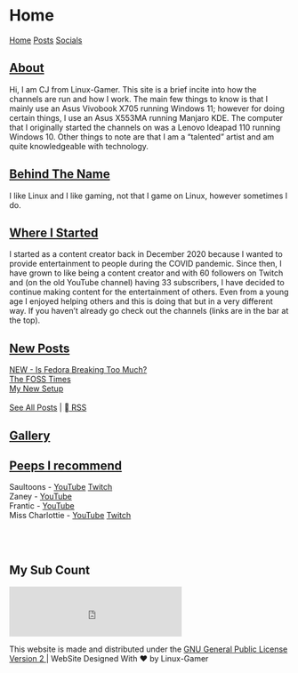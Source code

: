 <html>
<head>
<title>Linux-Gamer</title>
<link rel="shortcut icon" href="assets/logo.ico">
<link href="assets/css/style.css" rel="stylesheet" type="text/css" />
</head>
<body>
<h1>Home</h1>
<a href="https://linuxgamer.github.io">Home</a> <a href="posts">Posts</a> <a href="socials">Socials</a> 
<h2><u> About </u></h2>
<p>
Hi, I am CJ from Linux-Gamer. This site is a brief incite into how the channels
are run and how I work. The main few things to know is that I mainly use an
Asus Vivobook X705 running Windows 11; however for doing certain things, I use an Asus X553MA running Manjaro KDE. The computer that I originally started the channels on was a Lenovo Ideapad 110 running Windows 10. Other things to note are that I am a “talented” artist and am quite knowledgeable with technology. </p>


<h2><u> Behind The Name </u></h2>
<p>I like Linux and I like gaming, not that I game on Linux, however sometimes I do.</p>

<h2><u> Where I Started </u></h2>
<p>
I started as a content creator back in December 2020 because I wanted to provide entertainment to people during the COVID pandemic. Since then, I have grown to like being a content creator and with 60 followers on Twitch and (on the old YouTube channel) having 33 subscribers, I have decided to continue making content for the entertainment of others. Even from a young age I enjoyed helping others and this is doing that but in a very different way. If you haven’t already go check out the channels (links are in the bar at the top).
</p>

<h2><u> New Posts </u></h2>
<p>
<a href="/content/posts/fedora-broken">NEW - Is Fedora Breaking Too Much?</a>
<br>
<a href="/content/posts/foss-times">The FOSS Times</a>
<br>
<a href="/content/posts/my-new-setup">My New Setup</a>
<br>
<br>
<a href="https://linuxgamer.github.io/posts">See All Posts</a> | <a href="https://linuxgamer.github.io/feed/feed.xml"> RSS</a>
</p>

<h2><u> Gallery </u></h2>
<p>

</p>

<h2><u> Peeps I recommend </u></h2>
<p>
Saultoons - <a href="https://youtube.com/c/Saultoons">YouTube</a>  <a href="https://twitch.tv/saultoons">Twitch</a>
 <br>
Zaney - <a href="https://youtube.com/c/ZaneyOG">YouTube</a>
<br>
Frantic - <a href="">YouTube</a>
<br>
Miss Charlottie - <a href="https://youtube.com/">YouTube</a> <a href="https://twitch.tv/MissCharlottie">Twitch</a>
<br>
<!--The Linux Cast - <a href="">YouTube</a>
<br>
Chris Titus Tech - <a href="">YouTube</a> <a href="https://twitch.tv/">Twitch</a>
<br>
David Revoy - <a href="">YouTube</a> -->
</p>
<br>
<br>
<h2> My Sub Count </h2>
<iframe height="90px" width="310px" frameborder="0" src="https://socialcounts.org/youtube-live-subscriber-count/UCbBtLFxKBpcwt85EoP0kXRg/embed" allowFullScreen></iframe>
</body>
    <footer class="pt-4 my-md-5 pt-md-5 border-top">
      <p class="text-center">This website is made and distributed under the 
      <a href="https://github.com/linuxgamer/linuxgamer.github.io/LICENSE.txt">GNU General Public License Version 2 </a>
      | WebSite Designed With ❤️ by Linux-Gamer</p>
    </footer>
</html>
